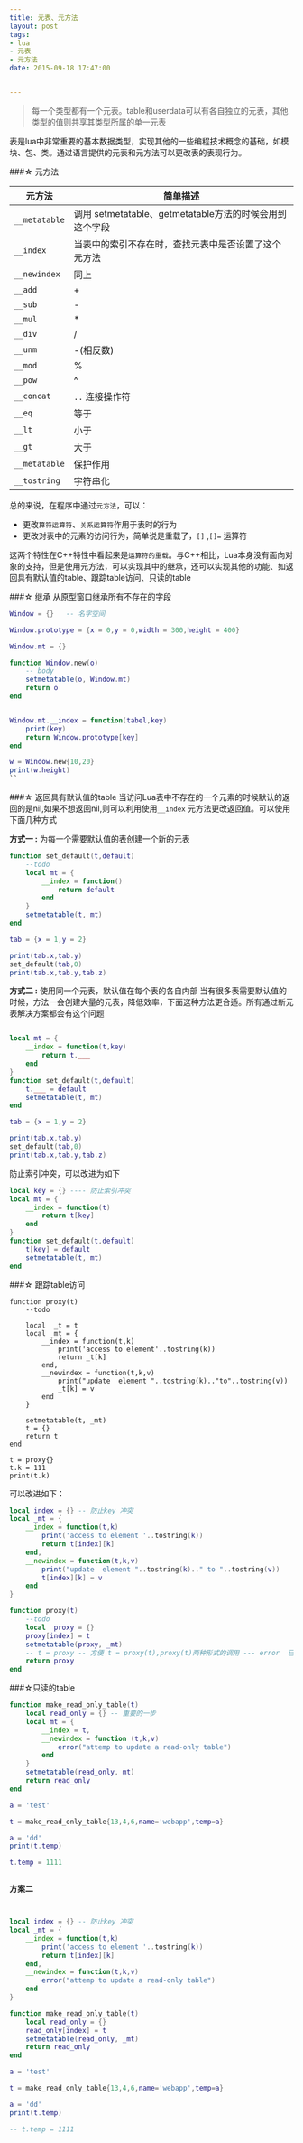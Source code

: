 ```yaml
---
title: 元表、元方法
layout: post
tags: 
- lua
- 元表
- 元方法
date: 2015-09-18 17:47:00


---
```


> 每一个类型都有一个元表。table和userdata可以有各自独立的元表，其他类型的值则共享其类型所属的单一元表

表是lua中非常重要的基本数据类型，实现其他的一些编程技术概念的基础，如模块、包、类。通过语言提供的元表和元方法可以更改表的表现行为。

###☆ 元方法

|元方法|简单描述|
|---|---|
|`__metatable` | 调用 setmetatable、getmetatable方法的时候会用到这个字段|
|`__index`  |当表中的索引不存在时，查找元表中是否设置了这个元方法|
|`__newindex`   |同上|
| `__add`   |+|
| `__sub`   |-|
| `__mul`   |*|
| `__div`   |/|
| `__unm`   |-(相反数)|
| `__mod`   |%|
| `__pow`   |^|
| `__concat` | `..` 连接操作符|
| `__eq` |等于|
| `__lt` |小于|
| `__gt` |大于|
| `__metatable` |保护作用|
| `__tostring`  |字符串化|
 
总的来说，在程序中通过`元方法`，可以：
- 更改`算符运算符`、`关系运算符`作用于表时的行为
- 更改对表中的元素的访问行为，简单说是重载了，`[]` ,`[]=` 运算符

这两个特性在C++特性中看起来是`运算符的重载`。与C++相比，Lua本身没有面向对象的支持，但是使用元方法，可以实现其中的继承，还可以实现其他的功能、如返回具有默认值的table、跟踪table访问、只读的table

###☆ 继承
从原型窗口继承所有不存在的字段
```lua
Window = {}   -- 名字空间

Window.prototype = {x = 0,y = 0,width = 300,height = 400}

Window.mt = {}

function Window.new(o)
    -- body
    setmetatable(o, Window.mt)
    return o
end


Window.mt.__index = function(tabel,key)
    print(key)
    return Window.prototype[key]
end

w = Window.new{10,20}
print(w.height)
``


```

###☆ 返回具有默认值的table
当访问Lua表中不存在的一个元素的时候默认的返回的是nil,如果不想返回nil,则可以利用使用`__index` 元方法更改返回值。可以使用下面几种方式

**方式一 :**  为每一个需要默认值的表创建一个新的元表

```lua
function set_default(t,default)
    --todo
    local mt = {
        __index = function()
            return default
        end
    }
    setmetatable(t, mt)
end

tab = {x = 1,y = 2}

print(tab.x,tab.y)
set_default(tab,0)
print(tab.x,tab.y,tab.z)

```

**方式二 :**  使用同一个元表，默认值在每个表的各自内部
当有很多表需要默认值的时候，方法一会创建大量的元表，降低效率，下面这种方法更合适。所有通过新元表解决方案都会有这个问题
```lua

local mt = {
    __index = function(t,key)
        return t.___
    end
}
function set_default(t,default)
    t.___ = default
    setmetatable(t, mt)
end

tab = {x = 1,y = 2}

print(tab.x,tab.y)
set_default(tab,0)
print(tab.x,tab.y,tab.z)


```

防止索引冲突，可以改进为如下

```lua
local key = {} ---- 防止索引冲突
local mt = {
    __index = function(t)
        return t[key]
    end
}
function set_default(t,default)
    t[key] = default
    setmetatable(t, mt)
end
```


###☆ 跟踪table访问


```
function proxy(t)
    --todo

    local  _t = t
    local _mt = {
        __index = function(t,k)
            print('access to element'..tostring(k))
            return _t[k]
        end,
        __newindex = function(t,k,v)
            print("update  element "..tostring(k).."to"..tostring(v))
            _t[k] = v
        end
    }

    setmetatable(t, _mt)
    t = {}
    return t
end

t = proxy{}
t.k = 111
print(t.k)
```


可以改进如下：
```lua
local index = {} -- 防止key 冲突
local _mt = {
    __index = function(t,k)
        print('access to element '..tostring(k))
        return t[index][k]
    end,
    __newindex = function(t,k,v)
        print("update  element "..tostring(k).." to "..tostring(v))
        t[index][k] = v
    end
}

function proxy(t)
    --todo
    local  proxy = {}
    proxy[index] = t
    setmetatable(proxy, _mt)
    -- t = proxy -- 方便 t = proxy(t),proxy(t)两种形式的调用 --- error  已经是局部变量t,和外围t不是一回事，受到名字的影响
    return proxy
end

```

###☆只读的table

```lua
function make_read_only_table(t) 
    local read_only = {} -- 重要的一步
    local mt = {
        __index = t,
        __newindex = function (t,k,v)
            error("attemp to update a read-only table")
        end
    }
    setmetatable(read_only, mt)
    return read_only
end

a = 'test'

t = make_read_only_table{13,4,6,name='webapp',temp=a}

a = 'dd'
print(t.temp)

t.temp = 1111



```


**方案二**

```lua


local index = {} -- 防止key 冲突
local _mt = {
    __index = function(t,k)
        print('access to element '..tostring(k))
        return t[index][k]
    end,
    __newindex = function(t,k,v)
        error("attemp to update a read-only table")
    end
}

function make_read_only_table(t) 
    local read_only = {}
    read_only[index] = t
    setmetatable(read_only, _mt)
    return read_only
end

a = 'test'

t = make_read_only_table{13,4,6,name='webapp',temp=a}

a = 'dd'
print(t.temp)

-- t.temp = 1111


```
